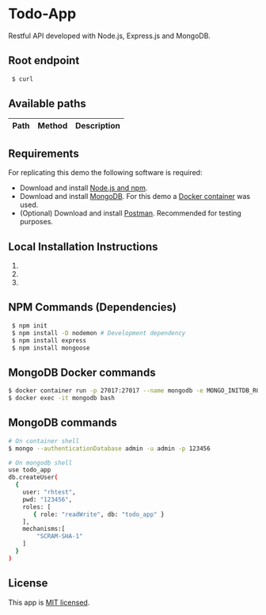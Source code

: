 # Todo-App

Restful API developed with Node.js, Express.js and MongoDB.

## Root endpoint

```bash
 $ curl 
```

## Available paths

Path | Method | Description 
----------|----------|----------


## Requirements

For replicating this demo the following software is required:

* Download and install [Node.js and npm](https://nodejs.org/en/).
* Download and install [MongoDB](https://www.mongodb.com/). For this demo a [Docker container](#mongodb-docker-commands) was used.
* (Optional) Download and install [Postman](https://www.getpostman.com/). Recommended for testing purposes.

## Local Installation Instructions

1. 
2. 
3. 

## NPM Commands (Dependencies)


```bash
 $ npm init
 $ npm install -D nodemon # Development dependency
 $ npm install express
 $ npm install mongoose
```

## MongoDB Docker commands

```bash
$ docker container run -p 27017:27017 --name mongodb -e MONGO_INITDB_ROOT_USERNAME=admin -e MONGO_INITDB_ROOT_PASSWORD=123456 -d mongo:latest
$ docker exec -it mongodb bash
```
## MongoDB commands

```bash
# On container shell
$ mongo --authenticationDatabase admin -u admin -p 123456

# On mongodb shell
use todo_app
db.createUser(
  {
    user: "rhtest",
    pwd: "123456",
    roles: [ 
       { role: "readWrite", db: "todo_app" }
    ],
    mechanisms:[  
        "SCRAM-SHA-1"
    ]
  }
)
```

## License

This app is [MIT licensed](./LICENSE).